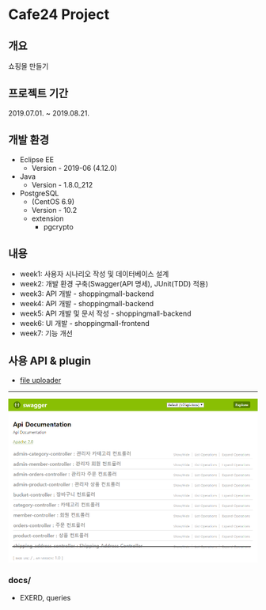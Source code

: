# Cafe24 Project
## 개요
쇼핑몰 만들기

## 프로젝트 기간
2019.07.01. ~ 2019.08.21.

## 개발 환경
- Eclipse EE
   - Version - 2019-06 (4.12.0)
- Java
   - Version - 1.8.0_212
- PostgreSQL
   - (CentOS 6.9)
   - Version - 10.2
   - extension
      - pgcrypto

## 내용
- week1: 사용자 시나리오 작성 및 데이터베이스 설계
- week2: 개발 환경 구축(Swagger(API 명세), JUnit(TDD) 적용)
- week3: API 개발 - shoppingmall-backend
- week4: API 개발 - shoppingmall-backend
- week5: API 개발 및 문서 작성 - shoppingmall-backend
- week6: UI 개발 - shoppingmall-frontend
- week7: 기능 개선

## 사용 API & plugin
- [file uploader](https://github.com/danielm/uploader)

-----

![Swagger](https://github.com/ydhwa/cafe24-project/blob/master/week3-5/swagger-summary.PNG?raw=true)

### docs/
- EXERD, queries

